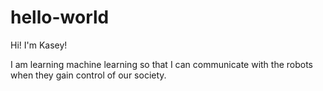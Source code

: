 # hello-world

Hi! I'm Kasey! 

I am learning machine learning so that I can communicate with the robots when they gain control of our society. 
